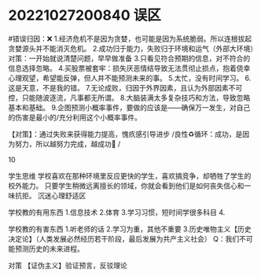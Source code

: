 # 20221027200840 误区
<!-- tags: -->

#错误归因：❌
1.经济危机不是因为贪婪，也可能是因为系统脆弱。所以连根拔起贪婪源头并不能消灭危机。 2.成功归于能力，失败归于环境和运气（外部大环境）对策：一开始就说清楚问题，早早做准备 3.只看见符合预期的信息，对不符合的信息选择忽略。 4.买股票被套牢：损失厌恶情结导致无法贯彻止损点，抱着侥幸心理观望，希望能反弹，但人并不能预测未来的事。 5.太忙，没有时间学习。 6.这是天意，不是我的错。 7.无论成败，归因于外界因素，且认为外部因素不可控，只能随波逐流，凡事都无所谓。 8.大脑装满太多复杂技巧和方法，导致忽略基本和基础。 9.企图预测小概率事件，要做的应该是——确保万一发生，对自己的伤害是最小的/充分利用这个小概率事件。

【对策】：通过失败来获得能力提高，愧疚感引导进步 /良性♻️循环：成功，是因为努力，所以越努力完成，越成功💪 /

10

学生思维
学校喜欢在那种环境里反应更快的学生，喜欢搞竞争，却牺牲了学生的校外能力。 只要学生稍微远离擅长的领域，你就会看到他们是如何丧失信心和一味抗拒。 沉迷心理舒适区

学校教的有用东西 1.信息技术 2.体育 3.学习习惯，短时间学很多科目 4.

学校教的有害东西 1.听老师的话 2.学习为重，其他不重要 3.历史唯物主义【历史决定论】（人类发展必然经历若干阶段，最后发展为共产主义社会） Q：我们不可能预测历史的未来进程。

对策
【证伪主义】验证预言，反驳理论